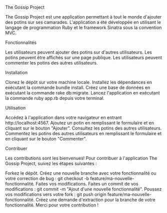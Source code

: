 The Gossip Project

The Gossip Project est une application permettant à tout le monde d'ajouter des potins sur ses camarades. L'application a été développée en utilisant le langage de programmation Ruby et le framework Sinatra sous la convention MVC.


Fonctionnalités

Les utilisateurs peuvent ajouter des potins sur d'autres utilisateurs.
Les potins peuvent être affichés sur une page publique.
Les utilisateurs peuvent commenter les potins des autres utilisateurs.


Installation

Clonez le dépôt sur votre machine locale.
Installez les dépendances en exécutant la commande bundle install.
Créez une base de données en exécutant la commande rake db:migrate.
Lancez l'application en exécutant la commande ruby app.rb depuis votre terminal.


Utilisation

Accédez à l'application dans votre navigateur en entrant http://localhost:4567.
Ajoutez un potin en remplissant le formulaire et en cliquant sur le bouton "Ajouter".
Consultez les potins des autres utilisateurs.
Commentez les potins des autres utilisateurs en remplissant le formulaire et en cliquant sur le bouton "Commenter".


Contribuer

Les contributions sont les bienvenues! Pour contribuer à l'application The Gossip Project, suivez les étapes suivantes :

Forkez le dépôt.
Créez une nouvelle branche avec votre fonctionnalité ou votre correction de bug : git checkout -b feature/ma-nouvelle-fonctionnalité.
Faites vos modifications.
Faites un commit de vos modifications : git commit -m "Ajout d'une nouvelle fonctionnalité".
Poussez vos modifications vers votre fork : git push origin feature/ma-nouvelle-fonctionnalité.
Créez une demande d'extraction pour la branche de votre fonctionnalité.
Merci pour votre contribution !